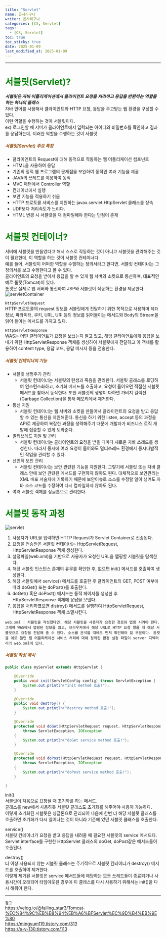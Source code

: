 ```yaml
---
title: "Servlet"
name: 꼽사리구나
writer: 꼽사리구나
categories: [CS, Servlet]
tags:
  - [CS, Servlet]
toc: true
toc_sticky: true
date: 2025-01-09
last_modified_at: 2025-01-09
---
```


------------------------------------------------------------------------------------------------------------------------------------------------

# <span style="color:green">서블릿(Servlet)?</span>
***서블릿은 자바 어플리케이션에서 클라이언트 요청을 처리하고 응답을 반환하는 역할을 하는 하나의 클래스***  
자바 언어를 사용해서 클라이언트와 HTTP 요청, 응답을 주고받는 웹 환경을 구성할 수 있다.  
이런 역할을 수행하는 것이 서블릿이다.  
ex) 로그인할 때 서버가 클라이언트에서 입력되는 아이디와 비밀번호를 확인하고 결과를 응답하는데, 이러한 역할을 수행하는 것이 서블릿

##### <span style="color:#914a0d">서블릿(Servlet) 주요 특징</span>
- 클라이언트의 Request에 대해 동적으로 작동하는 웹 어플리케이션 컴포넌트
- HTML을 사용하여 응답
- 기존의 정적 웹 프로그램의 문제점을 보완하여 동적인 여러 기능을 제공
- JAVA의 쓰레드를 이용하여 동작
- MVC 패턴에서 Controller 역할
- 컨테이너에서 실행
- 보안 기능을 적용하기 쉬움
- HTTP 프로토콜 서비스를 지원하는 javax.servlet.HttpServlet 클래스를 상속
- UDP보다 처리속도가 느리다.
- HTML 변경 시 서블릿을 재 컴파일해야 한다는 단점이 존재


# <span style="color:green">서블릿 컨테이너?</span>
서버에 서블릿을 만들었다고 해서 스스로 작동하는 것이 아니고 서블릿을 관리해주는 것이 필요한데, 이 역할을 하는 것이 서블릿 컨테이너다.  
예를 들어, 서블릿이 어떠한 역할을 수행하는 정의서라고 한다면, 서블릿 컨테이너는 그 정의서를 보고 수행한다고 볼 수 있다.  
클라이언트의 요청을 받아서 응답을 할 수 있게 웹 서버와 소켓으로 통신하며, 대표적인 예로 톰캣(Tomcat)이 있다.  
톰캣은 실제로 웹 서버와 통신하여 JSP와 서블릿이 작동하는 환경을 제공한다.  
![servletContainer](https://github.com/user-attachments/assets/10b75386-ece9-49d0-b7f2-064c02c9925c)  

`HttpServletRequest`  
HTTP 프로토콜의 request 정보를 서블릿에게 전달하기 위한 목적으로 사용하며 헤더 정보, 파라미터, 쿠키, URL, URI 등의 정보를 읽어들이는 메서드와 Body의 Stream을 읽어 들이는 메서드를 가지고 있다.  

`HttpServletResponse`  
WAS는 어떤 클라이언트가 요청을 보냈는지 알고 있고, 해당 클라이언트에게 응답을 보내기 위한 HttpServletResponse 객체를 생성하여 서블릿에게 전달하고 이 객체를 활용하여 content type, 응답 코드, 응답 메시지 등을 전송한다.  

##### <span style="color:#914a0d">서블릿 컨테이너의 기능</span>

- 서블릿 생명주기 관리
  - 서블릿 컨테이너는 서블릿의 탄생과 죽음을 관리한다. 서블릿 클래스를 로딩하여 인스턴스화하고, 초기화 메서드를 호출하고, 요청이 들어오면 적절한 서블릿 메서드를 찾아서 동작한다. 또한 서블릿의 생명이 다하면 가비지 컬렉션(Garbage Collection)을 통해 메모리에서 제거한다.
- 통신 지원
  - 서블릿 컨테이너는 웹 서버와 소켓을 만들어서 클라이언트의 요청을 받고 응답할 수 있는 통신을 지원해준다. 통신을 하기 위한 listen, accept 등의 과정을 API로 제공하여 복잡한 과정을 생략해주기 때문에 개발자가 비즈니스 로직 개발에 집중할 수 있게 도와준다.
- 멀티쓰레드 지원 및 관리
  - 서블릿 컨테이너는 클라이언트의 요청을 받을 때마다 새로운 자바 쓰레드를 생성한다. 따라서 동시에 여러 요청이 들어와도 멀티쓰레드 환경에서 동시다발적인 작업을 관리할 수 있다.
- 선언적 보안 관리
  - 서블릿 컨테이너는 보안 관련된 기능을 지원한다. 그렇기에 서블릿 또는 자바 클래스 안에 보안 관련된 메서드를 구현하지 않아도 된다. 대체적으로 보안관리는 XML 배포 서술자에 기록하기 때문에 보안이슈로 소스를 수정할 일이 생겨도 자바 소스 코드를 수정하여 다시 컴파일하지 않아도 된다.
- 여러 서블릿 객체를 싱글톤으로 관리한다.  


# <span style="color:green">서블릿 동작 과정</span>

![servlet](https://github.com/user-attachments/assets/c24ef5ee-4a21-4e17-b51b-6d03d40e4837)  

1. 사용자가 URL을 입력하면 HTTP Request가 Servlet Container로 전송된다.
2. 요청을 전송받은 서블릿 컨테이너는 HttpServletRequest, HttpServletResponse 객체 생성한다.
3. 설정파일(web.xml)을 기반으로 사용자가 요청한 URL을 맵핑할 서블릿을 탐색한다.
4. 해당 서블릿 인스턴스 존재의 유무를 확인한 후, 없으면 init() 메서드를 호출하여 생성한다.
5. 해당 서블릿에서 service() 메서드를 호출한 후 클라이언트의 GET, POST 여부에 따라 doGet() 또는 doPost()를 호출한다.
6. doGet() 혹은 doPost() 메서드는 동적 페이지를 생성한 후 HttpServletResponse 객체에 응답을 보낸다.
7. 응답을 처리하였으면 distroy() 메서드를 실행하여 HttpServletRequest, HttpServletResponse 객체 소멸시킨다.  

`web.xml : 서블릿을 작성했다면, 해당 서블릿을 사용자가 요청한 경로와 맵핑 시켜야 한다. 그래야 WAS에서 맵핑된 정보를 읽고, 브라우저에서 해당 URL로 HTTP 요청 했을 때 해당 서블릿으로 요청을 전달해 줄 수 있다. 소스를 분석할 때에도 먼저 확인해야 할 부분이다. 톰캣을 예로 들면 웹 어플리케이션 서비스 처리에 대해 정의된 환경 설정 파일이 server 디렉터리의 web.xml에 있다.`  


##### <span style="color:#914a0d">서블릿 작성 예시</span>  

```java
public class myServlet extends HttpServlet {

    @Override
    public void init(ServletConfig config) throws ServletException {
        System.out.println("init method 호출!");
    }

    @Override
    public void destroy() {
        System.out.println("destroy method 호출!");
    }

    @Override
    protected void doGet(HttpServletRequest request, HttpServletResponse response)
        throws ServletException, IOException
    {
        System.out.println("doGet service method 호출!");
    }

    @Override
    protected void doPost(HttpServletRequest request, HttpServletResponse response)
        throws ServletException, IOException
    {
        System.out.println("doPost service method 호출!");
    }

}
```

init()  
서블릿이 처음으로 요청될 때 초기화를 하는 메서드.  
클래스를 new해서 사용하듯 서블릿 클래스도 초기화를 해주어야 사용이 가능하다.  
이렇게 초기화된 서블릿은 싱글톤으로 관리되어 다음에 한번 더 해당 서블릿 클래스를 호출하면 초기화가 다시 일어나는 것이 아니라 기존에 있던 서블릿 클래스를 호출한다.  


service()  
서블릿 컨테이너가 요청을 받고 응답을 내려줄 때 필요한 서블릿의 service 메서드다.  
Servlet interface를 구현한 HttpServlet 클래스의 doGet, doPost같은 메서드들이 호출된다.  


destroy()  
더 이상 사용되지 않는 서블릿 클래스는 주기적으로 서블릿 컨테이너가 destroy() 메서드를 호출하여 제거한다.  
이렇게 제거된 서블릿은 service 메서드들에 해당하는 모든 쓰레드들이 종료되거나 사용시간이 오래되어 타임아웃된 경우에 이 클래스를 다시 사용하기 위해서는 init()을 다시 해줘야 한다.  

------------------------------------------------------------------------------------------------------------------------------------------------
`참고`  
<https://velog.io/@falling_star3/Tomcat-%EC%84%9C%EB%B8%94%EB%A6%BFServlet%EC%9D%B4%EB%9E%80>  
<https://mingyum119.tistory.com/313>  
<https://s-y-130.tistory.com/113>